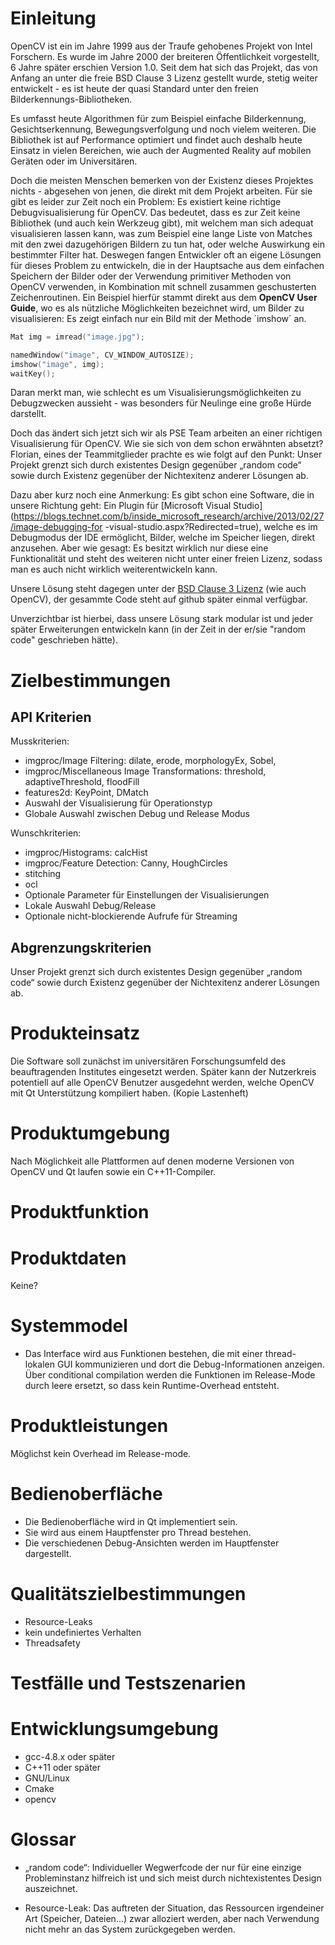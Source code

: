 

Einleitung
==========

OpenCV ist ein im Jahre 1999 aus der Traufe gehobenes Projekt von Intel Forschern. Es wurde im
Jahre 2000 der breiteren Öffentlichkeit vorgestellt, 6 Jahre später erschien Version 1.0.
Seit dem hat sich das Projekt, das von Anfang an unter die freie BSD Clause 3 Lizenz gestellt
wurde, stetig weiter entwickelt - es ist heute der quasi Standard unter den freien
Bilderkennungs-Bibliotheken.

Es umfasst heute Algorithmen für zum Beispiel einfache Bilderkennung, Gesichtserkennung,
Bewegungsverfolgung und noch vielem weiteren. Die Bibliothek ist auf Performance optimiert und
findet auch deshalb heute Einsatz in vielen Bereichen, wie auch der Augmented Reality auf mobilen
Geräten oder im Universitären.

Doch die meisten Menschen bemerken von der Existenz dieses Projektes nichts - abgesehen von jenen,
die direkt mit dem Projekt arbeiten. Für sie gibt es leider zur Zeit noch ein Problem:
Es existiert keine richtige Debugvisualisierung für OpenCV. Das bedeutet, dass es zur Zeit keine
Bibliothek (und auch kein Werkzeug gibt), mit welchem man sich adequat visualisieren lassen kann,
was zum Beispiel eine lange Liste von Matches mit den zwei dazugehörigen Bildern zu tun hat, oder
welche Auswirkung ein bestimmter Filter hat. Deswegen fangen Entwickler oft an eigene Lösungen
für dieses Problem zu entwickeln, die in der Hauptsache aus dem einfachen Speichern der Bilder
oder der Verwendung primitiver Methoden von OpenCV verwenden, in Kombination mit schnell zusammen
geschusterten Zeichenroutinen. Ein Beispiel hierfür stammt direkt aus dem **OpenCV User Guide**,
wo es als nützliche Möglichkeiten bezeichnet wird, um Bilder zu visualisieren:
Es zeigt einfach nur ein Bild mit der Methode ´imshow´ an.

```c++
Mat img = imread("image.jpg");

namedWindow("image", CV_WINDOW_AUTOSIZE);
imshow("image", img);
waitKey();
```

Daran merkt man, wie schlecht es um Visualisierungsmöglichkeiten zu Debugzwecken aussieht - was
besonders für Neulinge eine große Hürde darstellt.

Doch das ändert sich jetzt sich wir als PSE Team arbeiten an einer richtigen Visualisierung für
OpenCV. Wie sie sich von dem schon erwähnten absetzt? Florian, eines der Teammitglieder prachte es
wie folgt auf den Punkt:
	Unser Projekt grenzt sich durch existentes Design gegenüber „random code“ sowie durch
Existenz gegenüber der Nichtexitenz anderer Lösungen ab.

Dazu aber kurz noch eine Anmerkung:
Es gibt schon eine Software, die in unsere Richtung geht: Ein Plugin für [Microsoft Visual
Studio](https://blogs.technet.com/b/inside_microsoft_research/archive/2013/02/27/image-debugging-for
-visual-studio.aspx?Redirected=true),
welche es im Debugmodus der IDE ermöglicht, Bilder, welche im Speicher liegen, direkt anzusehen.
Aber wie gesagt: Es besitzt wirklich nur diese eine Funktionalität und steht des weiteren nicht
unter einer freien Lizenz, sodass man es auch nicht wirklich weiterentwickeln kann.

Unsere Lösung steht dagegen unter der [BSD Clause 3
Lizenz](http://opensource.org/licenses/BSD-3-Clause) (wie auch OpenCV), der gesammte Code steht auf
github später einmal verfügbar.

Unverzichtbar ist hierbei, dass unsere Lösung stark modular ist und jeder später Erweiterungen
entwickeln kann (in der Zeit in der er/sie "random code" geschrieben hätte).

Zielbestimmungen
================

API Kriterien
-------------

Musskriterien:

- imgproc/Image Filtering: dilate, erode, morphologyEx, Sobel,
- imgproc/Miscellaneous Image Transformations: threshold, adaptiveThreshold, floodFill
- features2d: KeyPoint, DMatch
- Auswahl der Visualisierung für Operationstyp
- Globale Auswahl zwischen Debug und Release Modus


Wunschkriterien:

- imgproc/Histograms: calcHist
- imgproc/Feature Detection: Canny, HoughCircles
- stitching
- ocl
- Optionale Parameter für Einstellungen der Visualisierungen
- Lokale Auswahl Debug/Release
- Optionale nicht-blockierende Aufrufe für Streaming



Abgrenzungskriterien
--------------------

Unser Projekt grenzt sich durch existentes Design gegenüber „random code“ sowie durch Existenz gegenüber
der Nichtexitenz anderer Lösungen ab.


Produkteinsatz
==============

Die Software soll zunächst im universitären Forschungsumfeld des beauftragenden Institutes eingesetzt
werden. Später kann der Nutzerkreis potentiell auf alle OpenCV Benutzer ausgedehnt werden, welche
OpenCV mit Qt Unterstützung kompiliert haben. (Kopie Lastenheft)


Produktumgebung
===============

Nach Möglichkeit alle Plattformen auf denen moderne Versionen von OpenCV und Qt laufen sowie ein
C++11-Compiler.


Produktfunktion
===============


Produktdaten
============

Keine?

Systemmodel
===========

* Das Interface wird aus Funktionen bestehen, die mit einer thread-lokalen GUI kommunizieren und dort
die Debug-Informationen anzeigen. Über conditional compilation werden die Funktionen im Release-Mode
durch leere ersetzt, so dass kein Runtime-Overhead entsteht.

Produktleistungen
=================

Möglichst kein Overhead im Release-mode.

Bedienoberfläche
================

* Die Bedienoberfläche wird in Qt implementiert sein.
* Sie wird aus einem Hauptfenster pro Thread bestehen.
* Die verschiedenen Debug-Ansichten werden im Hauptfenster dargestellt.

Qualitätszielbestimmungen
=========================

* Resource-Leaks
* kein undefiniertes Verhalten
* Threadsafety

Testfälle und Testszenarien
===========================

Entwicklungsumgebung
====================

* gcc-4.8.x oder später
* C++11 oder später
* GNU/Linux
* Cmake
* opencv

Glossar
=======

* „random code“: Individueller Wegwerfcode der nur für eine einzige Probleminstanz hilfreich ist und
	sich meist durch nichtexistentes Design auszeichnet.

* Resource-Leak: Das auftreten der Situation, das Ressourcen irgendeiner Art (Speicher, Dateien...) zwar
	alloziert werden, aber nach Verwendung nicht mehr an das System zurückgegeben werden.
